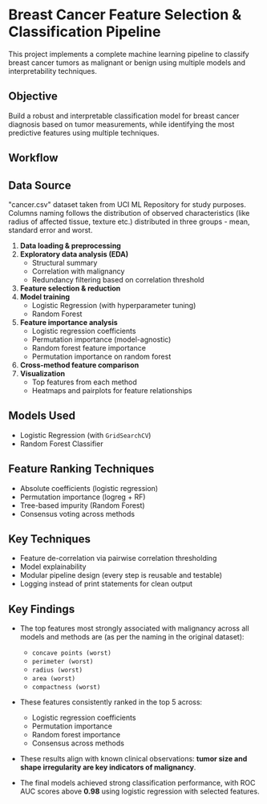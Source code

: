# Breast Cancer Feature Selection & Classification Pipeline

This project implements a complete machine learning pipeline to classify breast cancer tumors as malignant or benign using multiple models and interpretability techniques.

## Objective

Build a robust and interpretable classification model for breast cancer diagnosis based on tumor measurements, while identifying the most predictive features using multiple techniques.

## Workflow

## Data Source
"cancer.csv" dataset taken from UCI ML Repository for study purposes. Columns naming follows the distribution of observed characteristics (like radius of affected tissue, texture etc.) distributed in three groups - mean, standard error and worst.

1. **Data loading & preprocessing**
2. **Exploratory data analysis (EDA)**  
   - Structural summary
   - Correlation with malignancy
   - Redundancy filtering based on correlation threshold
3. **Feature selection & reduction**
4. **Model training**
   - Logistic Regression (with hyperparameter tuning)
   - Random Forest
5. **Feature importance analysis**
   - Logistic regression coefficients
   - Permutation importance (model-agnostic)
   - Random forest feature importance
   - Permutation importance on random forest
6. **Cross-method feature comparison**
7. **Visualization**
   - Top features from each method
   - Heatmaps and pairplots for feature relationships

## Models Used

- Logistic Regression (with `GridSearchCV`)
- Random Forest Classifier

## Feature Ranking Techniques

- Absolute coefficients (logistic regression)
- Permutation importance (logreg + RF)
- Tree-based impurity (Random Forest)
- Consensus voting across methods

## Key Techniques

- Feature de-correlation via pairwise correlation thresholding
- Model explainability
- Modular pipeline design (every step is reusable and testable)
- Logging instead of print statements for clean output

## Key Findings

- The top features most strongly associated with malignancy across all models and methods are (as per the naming in the original dataset):
  - `concave points (worst)`
  - `perimeter (worst)`
  - `radius (worst)`
  - `area (worst)`
  - `compactness (worst)`
    
- These features consistently ranked in the top 5 across:
  - Logistic regression coefficients
  - Permutation importance
  - Random forest importance
  - Consensus across methods

- These results align with known clinical observations: **tumor size and shape irregularity are key indicators of malignancy**.

- The final models achieved strong classification performance, with ROC AUC scores above **0.98** using logistic regression with selected features.
